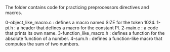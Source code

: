 The folder contains code for practicing preprocessors directives and macros.

0-object_like_macro.c : defines a macro named SIZE for the token 1024.
1-pi.h : a header that defines a macro for the constant PI.
2-main.c : a code that prints its own name.
3-function_like_macro.h : defines a function for the absolute function of a number.
4-sum.h : defines a function-like macro that computes the sum of two numbers.
